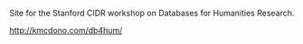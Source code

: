 Site for the Stanford CIDR workshop on Databases for Humanities Research.

http://kmcdono.com/db4hum/